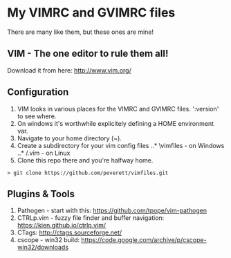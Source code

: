 # My VIMRC and GVIMRC files

There are many like them, but these ones are mine!

## VIM - The one editor to rule them all!

Download it from here: http://www.vim.org/

## Configuration

1. VIM looks in various places for the VIMRC and GVIMRC files. ':version' to see
   where.
2. On windows it's worthwhile explicitely defining a HOME environment var.
3. Navigate to your home directory (~).
4. Create a subdirectory for your vim config files
..* \vimfiles - on Windows
..* /.vim - on Linux
5. Clone this repo there and you're halfway home. 

```
> git clone https://github.com/peverett/vimfiles.git 
```

## Plugins & Tools

1. Pathogen - start with this: https://github.com/tpope/vim-pathogen
2. CTRLp.vim - fuzzy file finder and buffer navigation: https://kien.github.io/ctrlp.vim/
3. CTags: http://ctags.sourceforge.net/
3. cscope - win32 build: https://code.google.com/archive/p/cscope-win32/downloads


